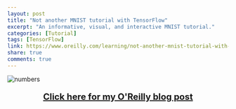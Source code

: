 ```yaml
---
layout: post
title: "Not another MNIST tutorial with TensorFlow"
excerpt: "An informative, visual, and interactive MNIST tutorial."
categories: [Tutorial]
tags: [TensorFlow]
link: https://www.oreilly.com/learning/not-another-mnist-tutorial-with-tensorflow
share: true
comments: true
---
```


![numbers](/img/numbers.gif)

<p style="text-align: center; font-size:20px; font-weight: bold;">
<a href="www.oreilly.com/learning/not-another-mnist-tutorial-with-tensorflow">Click here for my O'Reilly blog post</a></p>
